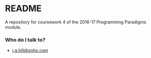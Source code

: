 # README #

A repository for coursework 4 of the 2016-17 Programming Paradigms module.

### Who do I talk to? ###

* j.g.hill@zoho.com